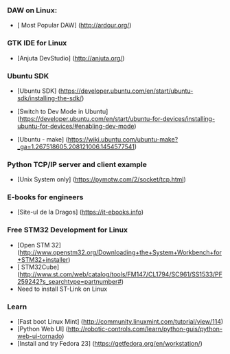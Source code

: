 ### DAW on Linux:

* [ Most Popular DAW] (http://ardour.org/)

### GTK IDE for Linux

* [Anjuta DevStudio] (http://anjuta.org/)

### Ubuntu SDK

* [Ubuntu SDK] (https://developer.ubuntu.com/en/start/ubuntu-sdk/installing-the-sdk/)

* [Switch to Dev Mode in Ubuntu] (https://developer.ubuntu.com/en/start/ubuntu-for-devices/installing-ubuntu-for-devices/#enabling-dev-mode)

* [Ubuntu - make] (https://wiki.ubuntu.com/ubuntu-make?_ga=1.267518605.208121006.1454577541)

### Python TCP/IP server and client example

* [Unix System only] (https://pymotw.com/2/socket/tcp.html)

### E-books for engineers

* [Site-ul de la Dragos] (https://it-ebooks.info)

### Free STM32 Development for Linux

* [Open STM 32] (http://www.openstm32.org/Downloading+the+System+Workbench+for+STM32+installer)
* [ STM32Cube] (http://www.st.com/web/catalog/tools/FM147/CL1794/SC961/SS1533/PF259242?s_searchtype=partnumber#)
* Need to install ST-Link on Linux

### Learn 

* [Fast boot Linux Mint] (http://community.linuxmint.com/tutorial/view/114)
* [Python Web UI] (http://robotic-controls.com/learn/python-guis/python-web-ui-tornado)
* [Install and try Fedora 23] (https://getfedora.org/en/workstation/)


